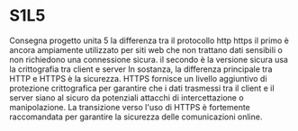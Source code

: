 # S1L5
Consegna progetto unita 5
la differenza tra il protocollo http https  il primo è ancora ampiamente utilizzato per siti web che non trattano dati sensibili o non richiedono una connessione sicura.
il secondo è la versione sicura usa la crittografia tra client e server
In sostanza, la differenza principale tra HTTP e HTTPS è la sicurezza. HTTPS fornisce un livello aggiuntivo di protezione crittografica per garantire che i dati trasmessi tra il client e il server siano al sicuro da potenziali attacchi di intercettazione o manipolazione. La transizione verso l'uso di HTTPS è fortemente raccomandata per garantire la sicurezza delle comunicazioni online.

